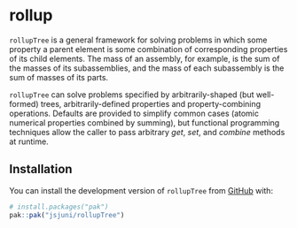 
<!-- README.md is generated from README.Rmd. Please edit that file -->

# rollup

<!-- badges: start -->
<!-- badges: end -->

`rollupTree` is a general framework for solving problems in which some
property a parent element is some combination of corresponding
properties of its child elements. The mass of an assembly, for example,
is the sum of the masses of its subassemblies, and the mass of each
subassembly is the sum of masses of its parts.

`rollupTree` can solve problems specified by arbitrarily-shaped (but
well-formed) trees, arbitrarily-defined properties and
property-combining operations. Defaults are provided to simplify common
cases (atomic numerical properties combined by summing), but functional
programming techniques allow the caller to pass arbitrary *get*, *set*,
and *combine* methods at runtime.

## Installation

You can install the development version of `rollupTree` from
[GitHub](https://github.com/) with:

``` r
# install.packages("pak")
pak::pak("jsjuni/rollupTree")
```
